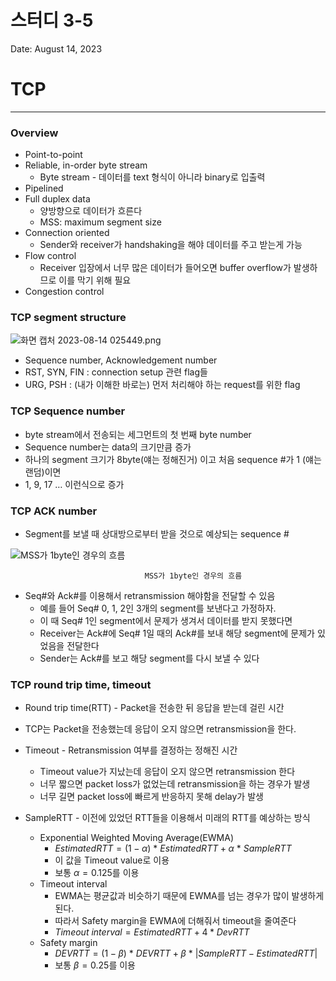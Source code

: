 # 스터디 3-5

Date: August 14, 2023

# TCP

---

### Overview

- Point-to-point
- Reliable, in-order byte stream
    - Byte stream - 데이터를 text 형식이 아니라 binary로 입출력
- Pipelined
- Full duplex data
    - 양방향으로 데이터가 흐른다
    - MSS: maximum segment size
- Connection oriented
    - Sender와 receiver가 handshaking을 해야 데이터를 주고 받는게 가능
- Flow control
    - Receiver 입장에서 너무 많은 데이터가 들어오면 buffer overflow가 발생하므로 이를 막기 위해 필요
- Congestion control

### TCP segment structure

![화면 캡처 2023-08-14 025449.png](%E1%84%89%E1%85%B3%E1%84%90%E1%85%A5%E1%84%83%E1%85%B5%203-5%206ab471d5d57d4220b7e8aea7f092faf8/%25ED%2599%2594%25EB%25A9%25B4_%25EC%25BA%25A1%25EC%25B2%2598_2023-08-14_025449.png)

- Sequence number, Acknowledgement number
- RST, SYN, FIN : connection setup 관련 flag들
- URG, PSH : (내가 이해한 바로는) 먼저 처리해야 하는 request를 위한 flag

### TCP Sequence number

- byte stream에서 전송되는 세그먼트의 첫 번째 byte number
- Sequence number는 data의 크기만큼 증가
- 하나의 segment 크기가 8byte(얘는 정해진거) 이고 처음 sequence #가 1 (얘는 랜덤)이면
- 1, 9, 17 … 이런식으로 증가

### TCP ACK number

- Segment를 보낼 때 상대방으로부터 받을 것으로 예상되는 sequence #

![                                  MSS가 1byte인 경우의 흐름](%E1%84%89%E1%85%B3%E1%84%90%E1%85%A5%E1%84%83%E1%85%B5%203-5%206ab471d5d57d4220b7e8aea7f092faf8/%25ED%2599%2594%25EB%25A9%25B4_%25EC%25BA%25A1%25EC%25B2%2598_2023-08-14_033329.png)

                                  MSS가 1byte인 경우의 흐름

- Seq#와 Ack#를 이용해서 retransmission 해야함을 전달할 수 있음
    - 예를 들어 Seq# 0, 1, 2인 3개의 segment를 보낸다고 가정하자.
    - 이 때 Seq# 1인 segment에서 문제가 생겨서 데이터를 받지 못했다면
    - Receiver는 Ack#에 Seq# 1일 때의 Ack#를 보내 해당 segment에 문제가 있었음을 전달한다
    - Sender는 Ack#를 보고 해당 segment를 다시 보낼 수 있다

### TCP round trip time, timeout

- Round trip time(RTT) - Packet을 전송한 뒤 응답을 받는데 걸린 시간
- TCP는 Packet을 전송했는데 응답이 오지 않으면 retransmission을 한다.
- Timeout - Retransmission 여부를 결정하는 정해진 시간
    - Timeout value가 지났는데 응답이 오지 않으면 retransmission 한다
    - 너무 짧으면 packet loss가 없었는데 retransmission을 하는 경우가 발생
    - 너무 길면 packet loss에 빠르게 반응하지 못해 delay가 발생

- SampleRTT - 이전에 있었던 RTT들을 이용해서 미래의 RTT를 예상하는 방식
    - Exponential Weighted Moving Average(EWMA)
        - $EstimatedRTT = (1- \alpha )\ *\ EstimatedRTT + \alpha\ *\ SampleRTT$
        - 이 값을 Timeout value로 이용
        - 보통 $\alpha = 0.125$를 이용
    - Timeout interval
        - EWMA는 평균값과 비슷하기 때문에 EWMA를 넘는 경우가 많이 발생하게 된다.
        - 따라서 Safety margin을 EWMA에 더해줘서 timeout을 줄여준다
        - $Timeout\ interval = EstimatedRTT + 4*DevRTT$
    - Safety margin
        - $DEVRTT = (1- \beta )\ *\ DEVRTT + \beta\ *\ |SampleRTT - EstimatedRTT|$
        - 보통 $\beta = 0.25$를 이용